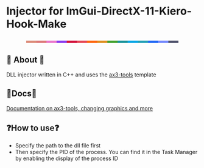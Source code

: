 # Injector for ImGui-DirectX-11-Kiero-Hook-Make

<p align="center">
  <img src="./docs/latte.png" width="400" />
</p>

## 📩 About 📩
DLL injector written in C++ and uses the [ax3-tools](http://github.com/rediskazavr/ax3-tools) template

## 💾Docs💾
[Documentation on ax3-tools, changing graphics and more](https://github.com/rediskazavr/ax3-tools/blob/main/docs/manual_for_working.md)

## ❓How to use❓
* Specify the path to the dll file first
* Then specify the PID of the process. You can find it in the Task Manager by enabling the display of the process ID